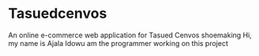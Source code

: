 # Tasuedcenvos
An online e-commerce web application for Tasued Cenvos shoemaking
Hi, my name is Ajala Idowu am the programmer working on this project
